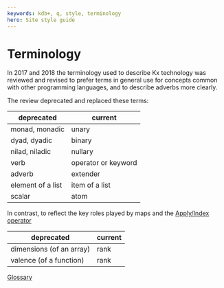 ```yaml
---
keywords: kdb+, q, style, terminology
hero: Site style guide
---
```


# Terminology


In 2017 and 2018 the terminology used to describe Kx technology was reviewed and revised to prefer terms in general use for concepts common with other programming languages, and to describe adverbs more clearly. 

The review deprecated and replaced these terms:

deprecated        | current
------------------|-------------------
monad, monadic    | unary
dyad, dyadic      | binary
nilad, niladic    | nullary
verb              | operator or keyword
adverb            | extender
element of a list | item of a list
scalar            | atom

In contrast, to reflect the key roles played by maps and the [Apply/Index operator](../../ref/apply.md)

deprecated               | current
-------------------------|--------
dimensions (of an array) | rank
valence (of a function)  | rank


<i class="far fa-hand-point-right"></i> [Glossary](../../basics/glossary.md) 
